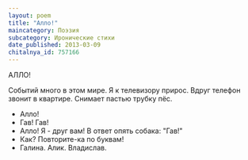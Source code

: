 ```yaml
---
layout: poem
title: "Алло!"
maincategory: Поэзия
subcategory: Иронические стихи
date_published: 2013-03-09
chitalnya_id: 757166
---
```




АЛЛО!

Событий много в этом мире.
Я к телевизору прирос.
Вдруг телефон звонит в квартире.
Снимает пастью трубку пёс.
- Алло!
- Гав! Гав!
- Алло! Я - друг вам!
В ответ опять собака: "Гав!"
- Как? Повторите-ка по буквам!
- Галина. Алик. Владислав.






